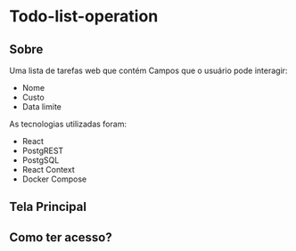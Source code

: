 # Todo-list-operation

## Sobre
Uma lista de tarefas web que contém Campos que o usuário pode interagir:
- Nome
- Custo
- Data limite

As tecnologias utilizadas foram:
- React
- PostgREST
- PostgSQL
- React Context
- Docker Compose

## Tela Principal

## Como ter acesso?
